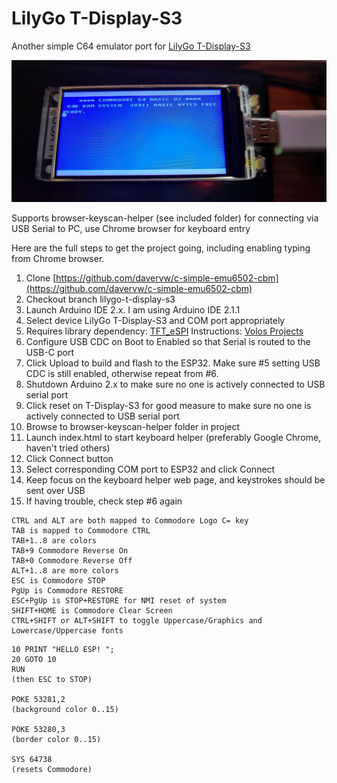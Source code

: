 # LilyGo T-Display-S3 #

Another simple C64 emulator port for [LilyGo T-Display-S3](https://www.lilygo.cc/products/t-display-s3)

![](t-display-s3.jpg)

Supports browser-keyscan-helper (see included folder) for connecting via USB Serial to PC, use Chrome browser for keyboard entry

Here are the full steps to get the project going, including enabling typing from Chrome browser.

1. Clone [https://github.com/davervw/c-simple-emu6502-cbm](https://github.com/davervw/c-simple-emu6502-cbm)
2. Checkout branch lilygo-t-display-s3
3. Launch Arduino IDE 2.x.  I am using Arduino IDE 2.1.1
4. Select device LilyGo T-Display-S3 and COM port appropriately
5. Requires library dependency: [TFT_eSPI](https://github.com/Bodmer/TFT_eSPI) Instructions: [Volos Projects](https://www.youtube.com/watch?v=WFVjsxFMbSM)
6. Configure USB CDC on Boot to Enabled so that Serial is routed to the USB-C port
7. Click Upload to build and flash to the ESP32.   Make sure #5 setting USB CDC is still enabled, otherwise repeat from #6.
8. Shutdown Arduino 2.x to make sure no one is actively connected to USB serial port
9. Click reset on T-Display-S3 for good measure to make sure no one is actively connected to USB serial port
10. Browse to browser-keyscan-helper folder in project
11. Launch index.html to start keyboard helper (preferably Google Chrome, haven't tried others)
12. Click Connect button
13. Select corresponding COM port to ESP32 and click Connect
14. Keep focus on the keyboard helper web page, and keystrokes should be sent over USB
15. If having trouble, check step #6 again

```
CTRL and ALT are both mapped to Commodore Logo C= key
TAB is mapped to Commodore CTRL
TAB+1..8 are colors
TAB+9 Commodore Reverse On
TAB+0 Commodore Reverse Off
ALT+1..8 are more colors
ESC is Commodore STOP
PgUp is Commodore RESTORE
ESC+PgUp is STOP+RESTORE for NMI reset of system
SHIFT+HOME is Commodore Clear Screen
CTRL+SHIFT or ALT+SHIFT to toggle Uppercase/Graphics and Lowercase/Uppercase fonts
```
```
10 PRINT "HELLO ESP! ";
20 GOTO 10
RUN
(then ESC to STOP)

POKE 53281,2
(background color 0..15)

POKE 53280,3
(border color 0..15)

SYS 64738
(resets Commodore)
```